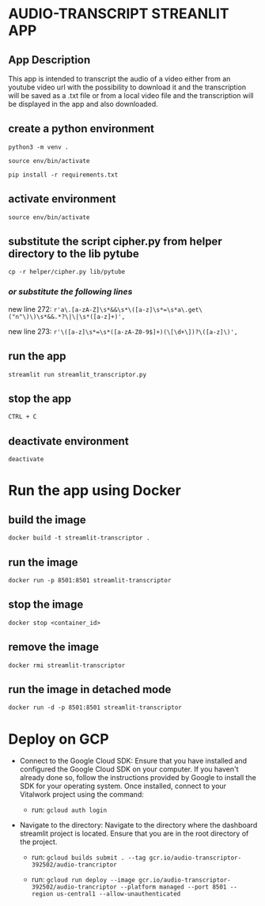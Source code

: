 # AUDIO-TRANSCRIPT STREANLIT APP
## App Description
This app is intended to transcript the audio of a video either from an youtube video url with the possibility to download it and the transcription will be saved as a .txt file or from a local video file and the transcription will be displayed in the app and also downloaded.


## create a python environment
```python3 -m venv .```

```source env/bin/activate```

```pip install -r requirements.txt```

## activate environment
```source env/bin/activate```

## substitute the script cipher.py from helper directory to the lib pytube
```cp -r helper/cipher.py lib/pytube```

### ***or substitute the following lines***

new line 272: `r'a\.[a-zA-Z]\s*&&\s*\([a-z]\s*=\s*a\.get\("n"\)\)\s*&&.*?\|\|\s*([a-z]+)',`

new line 273: `r'\([a-z]\s*=\s*([a-zA-Z0-9$]+)(\[\d+\])?\([a-z]\)',`


## run the app
```streamlit run streamlit_transcriptor.py```

## stop the app
```CTRL + C```

## deactivate environment
```deactivate```

# Run the app using Docker

## build the image
```docker build -t streamlit-transcriptor .```

## run the image
```docker run -p 8501:8501 streamlit-transcriptor```

## stop the image
```docker stop <container_id>```

## remove the image
```docker rmi streamlit-transcriptor```

## run the image in detached mode
```docker run -d -p 8501:8501 streamlit-transcriptor```

# Deploy on GCP
- Connect to the Google Cloud SDK: Ensure that you have installed and configured the Google Cloud SDK on your computer. If you haven't already done so, follow the instructions provided by Google to install the SDK for your operating system. Once installed, connect to your Vitalwork project using the command:

    - run: ```gcloud auth login``` 

- Navigate to the directory: Navigate to the directory where the dashboard streamlit project is located. Ensure that you are in the root directory of the project.
    - run: ```gcloud builds submit . --tag gcr.io/audio-transcriptor-392502/audio-trancriptor```

    - run: ```gcloud run deploy --image gcr.io/audio-transcriptor-392502/audio-trancriptor --platform managed --port 8501 --region us-central1 --allow-unauthenticated```